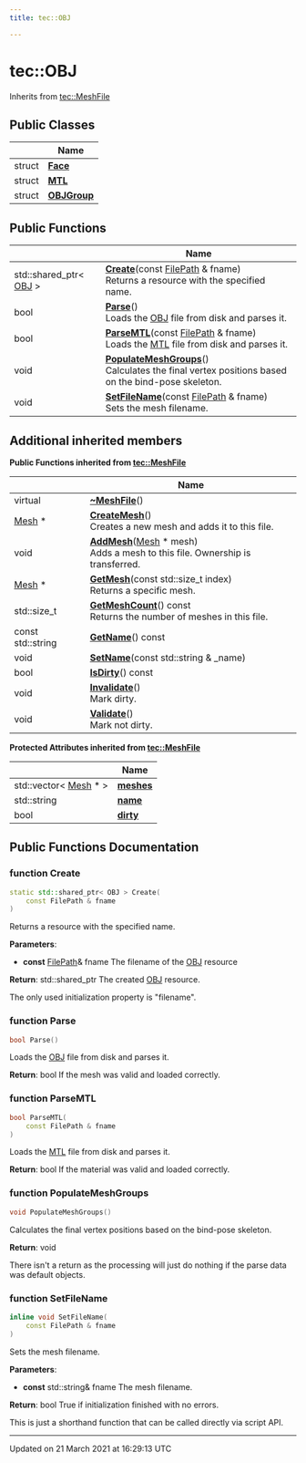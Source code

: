 ```yaml
---
title: tec::OBJ

---
```


# tec::OBJ



Inherits from [tec::MeshFile](/engine/Classes/classtec_1_1_mesh_file/)

## Public Classes

|                | Name           |
| -------------- | -------------- |
| struct | **[Face](/engine/Classes/structtec_1_1_o_b_j_1_1_face/)**  |
| struct | **[MTL](/engine/Classes/structtec_1_1_o_b_j_1_1_m_t_l/)**  |
| struct | **[OBJGroup](/engine/Classes/structtec_1_1_o_b_j_1_1_o_b_j_group/)**  |

## Public Functions

|                | Name           |
| -------------- | -------------- |
| std::shared_ptr< [OBJ](/engine/Classes/classtec_1_1_o_b_j/) > | **[Create](/engine/Classes/classtec_1_1_o_b_j/#function-create)**(const [FilePath](/engine/Classes/classtec_1_1_file_path/) & fname)<br>Returns a resource with the specified name.  |
| bool | **[Parse](/engine/Classes/classtec_1_1_o_b_j/#function-parse)**()<br>Loads the [OBJ](/engine/Classes/classtec_1_1_o_b_j/) file from disk and parses it.  |
| bool | **[ParseMTL](/engine/Classes/classtec_1_1_o_b_j/#function-parsemtl)**(const [FilePath](/engine/Classes/classtec_1_1_file_path/) & fname)<br>Loads the [MTL]() file from disk and parses it.  |
| void | **[PopulateMeshGroups](/engine/Classes/classtec_1_1_o_b_j/#function-populatemeshgroups)**()<br>Calculates the final vertex positions based on the bind-pose skeleton.  |
| void | **[SetFileName](/engine/Classes/classtec_1_1_o_b_j/#function-setfilename)**(const [FilePath](/engine/Classes/classtec_1_1_file_path/) & fname)<br>Sets the mesh filename.  |

## Additional inherited members

**Public Functions inherited from [tec::MeshFile](/engine/Classes/classtec_1_1_mesh_file/)**

|                | Name           |
| -------------- | -------------- |
| virtual | **[~MeshFile](/engine/Classes/classtec_1_1_mesh_file/#function-~meshfile)**() |
| [Mesh](/engine/Classes/structtec_1_1_mesh/) * | **[CreateMesh](/engine/Classes/classtec_1_1_mesh_file/#function-createmesh)**()<br>Creates a new mesh and adds it to this file.  |
| void | **[AddMesh](/engine/Classes/classtec_1_1_mesh_file/#function-addmesh)**([Mesh](/engine/Classes/structtec_1_1_mesh/) * mesh)<br>Adds a mesh to this file. Ownership is transferred.  |
| [Mesh](/engine/Classes/structtec_1_1_mesh/) * | **[GetMesh](/engine/Classes/classtec_1_1_mesh_file/#function-getmesh)**(const std::size_t index)<br>Returns a specific mesh.  |
| std::size_t | **[GetMeshCount](/engine/Classes/classtec_1_1_mesh_file/#function-getmeshcount)**() const<br>Returns the number of meshes in this file.  |
| const std::string | **[GetName](/engine/Classes/classtec_1_1_mesh_file/#function-getname)**() const |
| void | **[SetName](/engine/Classes/classtec_1_1_mesh_file/#function-setname)**(const std::string & _name) |
| bool | **[IsDirty](/engine/Classes/classtec_1_1_mesh_file/#function-isdirty)**() const |
| void | **[Invalidate](/engine/Classes/classtec_1_1_mesh_file/#function-invalidate)**()<br>Mark dirty.  |
| void | **[Validate](/engine/Classes/classtec_1_1_mesh_file/#function-validate)**()<br>Mark not dirty.  |

**Protected Attributes inherited from [tec::MeshFile](/engine/Classes/classtec_1_1_mesh_file/)**

|                | Name           |
| -------------- | -------------- |
| std::vector< [Mesh](/engine/Classes/structtec_1_1_mesh/) * > | **[meshes](/engine/Classes/classtec_1_1_mesh_file/#variable-meshes)**  |
| std::string | **[name](/engine/Classes/classtec_1_1_mesh_file/#variable-name)**  |
| bool | **[dirty](/engine/Classes/classtec_1_1_mesh_file/#variable-dirty)**  |


## Public Functions Documentation

### function Create

```cpp
static std::shared_ptr< OBJ > Create(
    const FilePath & fname
)
```

Returns a resource with the specified name. 

**Parameters**: 

  * **const** [FilePath](/engine/Classes/classtec_1_1_file_path/)& fname The filename of the [OBJ](/engine/Classes/classtec_1_1_o_b_j/) resource 


**Return**: std::shared_ptr<OBJ> The created [OBJ](/engine/Classes/classtec_1_1_o_b_j/) resource. 

The only used initialization property is "filename". 


### function Parse

```cpp
bool Parse()
```

Loads the [OBJ](/engine/Classes/classtec_1_1_o_b_j/) file from disk and parses it. 

**Return**: bool If the mesh was valid and loaded correctly. 

### function ParseMTL

```cpp
bool ParseMTL(
    const FilePath & fname
)
```

Loads the [MTL]() file from disk and parses it. 

**Return**: bool If the material was valid and loaded correctly. 

### function PopulateMeshGroups

```cpp
void PopulateMeshGroups()
```

Calculates the final vertex positions based on the bind-pose skeleton. 

**Return**: void 

There isn't a return as the processing will just do nothing if the parse data was default objects. 


### function SetFileName

```cpp
inline void SetFileName(
    const FilePath & fname
)
```

Sets the mesh filename. 

**Parameters**: 

  * **const** std::string& fname The mesh filename. 


**Return**: bool True if initialization finished with no errors. 

This is just a shorthand function that can be called directly via script API. 


-------------------------------

Updated on 21 March 2021 at 16:29:13 UTC
